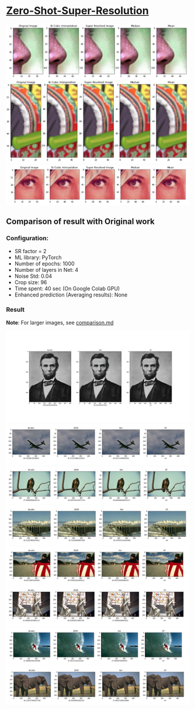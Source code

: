 # [Zero-Shot-Super-Resolution](https://arxiv.org/abs/1712.06087)
![Test Image 1](./results/set14_0.PNG)
![Test Image 2](./results/set14_1.PNG)
![Test Image 3](./results/set14_2.PNG)

## Comparison of result with Original work
### Configuration:
- SR factor = 2
- ML library: PyTorch
- Number of epochs: 1000
- Number of layers in Net: 4
- Noise Std: 0.04
- Crop size: 96
- Time spent: 40 sec (On Google Colab GPU)
- Enhanced prediction (Averaging results): None


### Result
**Note**: For larger images, see [comparison.md](./comparison.md)
<br>

![lincoln](./results/comparison/torch/lincoln_ep500_x2_C96_H2_N4.png)
![plane](./results/comparison/torch/plane_ep1000_x2_C96_H2_N4.png)
![bird](./results/comparison/torch/bird_ep1000_x2_C96_H2_N4.png)
![chim](./results/comparison/torch/chim_ep1000_x2_C96_H2_N4.png)
![people](./results/comparison/torch/people_ep1000_x2_C96_H2_N4.png)
![statue](./results/comparison/torch/statue_ep1000_x2_C96_H2_N4.png)
![wave](./results/comparison/torch/wave_ep1000_x2_C96_H2_N4.png)
![elephant](./results/comparison/torch/elephant_ep1000_x2_C96_H2_N4.png)
